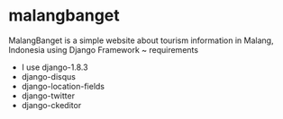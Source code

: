 # malangbanget

MalangBanget is a simple website about tourism information in Malang, Indonesia using Django Framework
~ requirements

- I use django-1.8.3
- django-disqus
- django-location-fields
- django-twitter
- django-ckeditor

